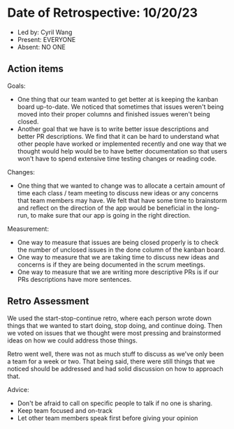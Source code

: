 # Date of Retrospective: 10/20/23

* Led by: Cyril Wang
* Present: EVERYONE
* Absent: NO ONE

## Action items

Goals:
* One thing that our team wanted to get better at is keeping the kanban board up-to-date. We noticed that sometimes that issues weren't being moved into their proper
  columns and finished issues weren't being closed.
* Another goal that we have is to write better issue descriptions and better PR descriptions. We find that it can be hard to understand what other people have worked
  or implemented recently and one way that we thought would help would be to have better documentation so that users won't have to spend extensive time testing changes
  or reading code. 
  
Changes:
* One thing that we wanted to change was to allocate a certain amount of time each class / team meeting to discuss new ideas or any concerns that team members may
  have. We felt that have some time to brainstorm and reflect on the direction of the app would be beneficial in the long-run, to make sure that our app is going in
  the right direction.

Measurement:
* One way to measure that issues are being closed properly is to check the number of unclosed issues in the done column of the kanban board.
* One way to measure that we are taking time to discuss new ideas and concerns is if they are being documented in the scrum meetings.
* One way to measure that we are writing more descriptive PRs is if our PRs descriptions have more sentences.

## Retro Assessment

We used the start-stop-continue retro, where each person wrote down things that we wanted to start doing, stop doing, and continue doing. Then we voted on issues that we thought were most pressing and brainstormed ideas on how we could address those things. 

Retro went well, there was not as much stuff to discuss as we've only been a team for a week or two. That being said, there were still things that we noticed should be addressed and had solid discussion on how to approach that.

Advice:
* Don't be afraid to call on specific people to talk if no one is sharing.
* Keep team focused and on-track
* Let other team members speak first before giving your opinion

